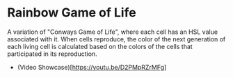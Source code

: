 # Rainbow Game of Life
A variation of "Conways Game of Life", where each cell has an HSL value associated with it. When cells reproduce, the color of the next generation of each living cell is calculated based on the colors of the cells that participated in its reproduction.

* (Video Showcase)[https://youtu.be/D2PMpRZrMFg]

